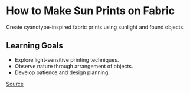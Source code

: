 # How to Make Sun Prints on Fabric

Create cyanotype-inspired fabric prints using sunlight and found objects.

## Learning Goals
- Explore light-sensitive printing techniques.
- Observe nature through arrangement of objects.
- Develop patience and design planning.

[Source](https://tinkerlab.com/how-to-make-sun-prints-fabric/)
